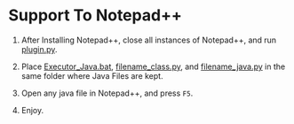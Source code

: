 # Support To Notepad++
1. After Installing Notepad++, close all instances of Notepad++, and run [plugin.py](./plugin.py).

2. Place [Executor_Java.bat](./Executor_Java.bat), [filename_class.py](./filename_class.py), and [filename_java.py](./filename_java.py) in the same folder where Java Files are kept.

3. Open any java file in Notepad++, and press  ```F5```.

4. Enjoy.

